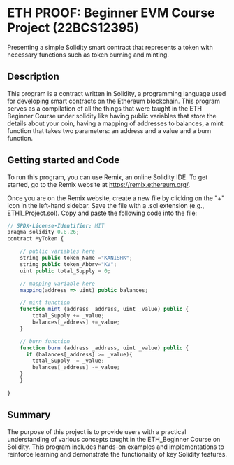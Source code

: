 # ETH PROOF: Beginner EVM Course Project (22BCS12395)
Presenting a simple Solidity smart contract that represents a token with necessary functions such as token burning and minting.



## Description
This program is a contract written in Solidity, a programming language used for developing smart contracts on the Ethereum blockchain. This program serves as a compilation of all the things that were taught in the ETH Beginner Course under solidity like having public variables that store the details about your coin, having a mapping of addresses to balances, a mint function that takes two parameters: an address and a value and a burn function.

## Getting started and Code
To run this program, you can use Remix, an online Solidity IDE. To get started, go to the Remix website at https://remix.ethereum.org/.

Once you are on the Remix website, create a new file by clicking on the "+" icon in the left-hand sidebar. Save the file with a .sol extension (e.g., ETH1_Project.sol). Copy and paste the following code into the file:

```javascript
// SPDX-License-Identifier: MIT
pragma solidity 0.8.26;
contract MyToken {

    // public variables here
    string public token_Name ="KANISHK";
    string public token_Abbrv="KV";
    uint public total_Supply = 0;

    // mapping variable here
    mapping(address => uint) public balances;

    // mint function
    function mint (address _address, uint _value) public {
        total_Supply += _value;
        balances[_address] +=_value;
    }

    // burn function
    function burn (address _address, uint _value) public {
      if (balances[_address] >= _value){
        total_Supply -= _value;
        balances[_address] -=_value;
    }
    }

}
```

## Summary
The purpose of this project is to provide users with a practical understanding of various concepts taught in the ETH_Beginner Course on Solidity. This program includes hands-on examples and implementations to reinforce learning and demonstrate the functionality of key Solidity features.
